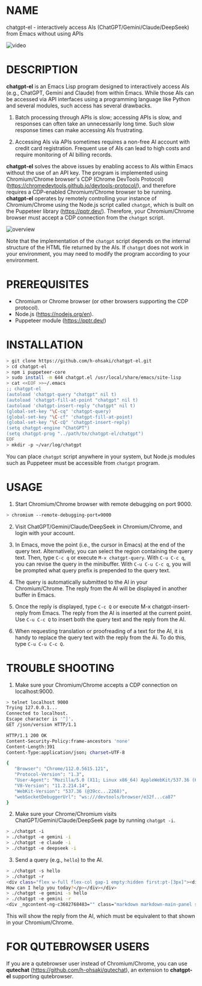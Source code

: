 # NAME

chatgpt-el - interactively access AIs (ChatGPT/Gemini/Claude/DeepSeek) from Emacs without using APIs

![video](screenshot/video.gif)

# DESCRIPTION

**chatgpt-el** is an Emacs Lisp program designed to interactively access AIs
(e.g., ChatGPT, Gemini and Claude) from within Emacs.  While those AIs can be
accessed via API interfaces using a programming language like Python and
several modules, such access has several drawbacks.

1. Batch processing through APIs is slow; accessing APIs is slow, and
   responses can often take an unnecessarily long time. Such slow response
   times can make accessing AIs frustrating.

2. Accessing AIs via APIs sometimes requires a non-free AI account with credit
   card registration. Frequent use of AIs can lead to high costs and require
   monitoring of AI billing records.

**chatgpt-el** solves the above issues by enabling access to AIs within Emacs
without the use of an API key.  The program is implemented using
Chromium/Chrome browser's CDP (Chrome DevTools Protocol)
(https://chromedevtools.github.io/devtools-protocol/), and therefore requires
a CDP-enabled Chromium/Chrome browser to be running.  **chatgpt-el** operates
by remotely controlling your instance of Chromium/Chrome using the Node.js
script called `chatgpt`, which is built on the Puppeteer library
(https://pptr.dev/). Therefore, your Chromium/Chrome browser must accept a CDP
connection from the `chatgpt` script.

![overview](overview.png)

Note that the implementation of the `chatgpt` script depends on the internal
structure of the HTML file returned by the AIs. If `chatgpt` does not work in
your environment, you may need to modify the program according to your
environment.

# PREREQUISITES

- Chromium or Chrome browser (or other browsers supporting the CDP protocol).
- Node.js (https://nodejs.org/en).
- Puppeteer module (https://pptr.dev/)

# INSTALLATION

``` sh
> git clone https://github.com/h-ohsaki/chatgpt-el.git
> cd chatgpt-el
> npm i puppeteer-core
> sudo install -m 644 chatgpt.el /usr/local/share/emacs/site-lisp
> cat <<EOF >>~/.emacs
;; chatgpt-el
(autoload 'chatgpt-query "chatgpt" nil t)
(autoload 'chatgpt-fill-at-point "chatgpt" nil t)
(autoload 'chatgpt-insert-reply "chatgpt" nil t)
(global-set-key "\C-cq" 'chatgpt-query)
(global-set-key "\C-cf" 'chatgpt-fill-at-point)
(global-set-key "\C-cQ" 'chatgpt-insert-reply)
(setq chatgpt-engine "ChatGPT")
(setq chatgpt-prog "../path/to/chatgpt-el/chatgpt")
EOF
> mkdir -p ~/var/log/chatgpt
```

You can place `chatgpt` script anywhere in your system, but Node.js modules
such as Puppeteer must be accessible from `chatgpt` program.

# USAGE

1. Start Chromium/Chrome browser with remote debugging on port 9000.

``` sh
> chromium --remote-debugging-port=9000
```

2. Visit ChatGPT/Gemini/Claude/DeepSeek in Chromium/Chrome, and login with
   your account.

3. In Emacs, move the point (i.e., the cursor in Emacs) at the end of the
   query text.  Alternatively, you can select the region containing the query
   text.  Then, type `C-c q` or execute `M-x chatgpt-query`.  With `C-u C-c
   q`, you can revise the query in the minibuffer.  With `C-u C-u C-c q`, you
   will be prompted what query prefix is prepended to the query text.

4. The query is automatically submitted to the AI in your Chromium/Chrome.
   The reply from the AI will be displayed in another buffer in Emacs.

5. Once the reply is displayed, type `C-c Q` or execute M-x
   chatgpt-insert-reply from Emacs.  The reply from the AI is inserted at the
   current point.  Use `C-u C-c Q` to insert both the query text and the reply
   from the AI.

6. When requesting translation or proofreading of a text for the AI, it is
   handy to replace the query text with the reply from the Ai. To do this,
   type `C-u C-u C-c Q`.

# TROUBLE SHOOTING

1. Make sure your Chromium/Chrome accepts a CDP connection on localhost:9000.
   
``` sh
> telnet localhost 9000
Trying 127.0.0.1...
Connected to localhost.
Escape character is '^]'.
GET /json/version HTTP/1.1

HTTP/1.1 200 OK
Content-Security-Policy:frame-ancestors 'none'
Content-Length:391
Content-Type:application/json; charset=UTF-8

{
   "Browser": "Chrome/112.0.5615.121",
   "Protocol-Version": "1.3",
   "User-Agent": "Mozilla/5.0 (X11; Linux x86_64) AppleWebKit/537.36 (KHTML, like Gecko) Chrome/112.0.0.0 Safari/537.36",
   "V8-Version": "11.2.214.14",
   "WebKit-Version": "537.36 (@39cc...2268)",
   "webSocketDebuggerUrl": "ws:///devtools/browser/e32f...ca87"
}
```

2. Make sure your Chrome/Chromium visits ChatGPT/Gemini/Claude/DeepSeek page
by running `chatgpt -i`.

``` sh
> ./chatgpt -i
> ./chatgpt -e gemini -i
> ./chatgpt -e claude -i
> ./chatgpt -e deepseek -i
```

3. Send a query (e.g., `hello`) to the AI.

``` sh
> ./chatgpt -s hello
> ./chatgpt -r
<div class="flex w-full flex-col gap-1 empty:hidden first:pt-[3px]"><div class="markdown prose dark:prose-invert w-full break-words dark"><p data-start="0" data-end="37" data-is-last-node="" data-is-only-node="">Hello! 😊<br data-start="9" data-end="12">
How can I help you today?</p></div></div>
> ./chatgpt -e gemini -s hello
> ./chatgpt -e gemini -r
<div _ngcontent-ng-c3682768483="" class="markdown markdown-main-panel stronger enable-updated-hr-color" id="model-response-message-contentr_d1f3fd77a101a596" dir="ltr" style="--animation-duration: 600ms; --fade-animation-function: linear;"><p data-sourcepos="1:1-1:32">Hello! How can I help you today?</p></div>
```

This will show the reply from the AI, which must be equivalent to that shown
in your Chromium/Chrome.

# FOR QUTEBROWSER USERS

If you are a qutebrowser user instead of Chromium/Chrome, you can use
**qutechat** (https://github.com/h-ohsaki/qutechat), an extension to
**chatgpt-el** supporting qutebrowser.
